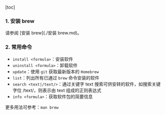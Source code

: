 [toc]

### 1. 安装 brew

请参阅 [安装 brew](./安装 brew.md)。

### 2. 常用命令

+ `install <formula>`：安装软件
+ `uninstall <formula>`：卸载软件
+ `update`：使用 `git` 获取最新版本的 `Homebrew`
+ `list`：列出所有已通过 `brew` 命令安装的软件
+ `search <text|/text/>`：通过关键字 text 搜索可供安转的软件，如搜索关键字位 /text/，则表示由 text 组成的正则表达式
+ `info <formula>`：获取软件包的简要信息

更多用法可参考：`man brew`

